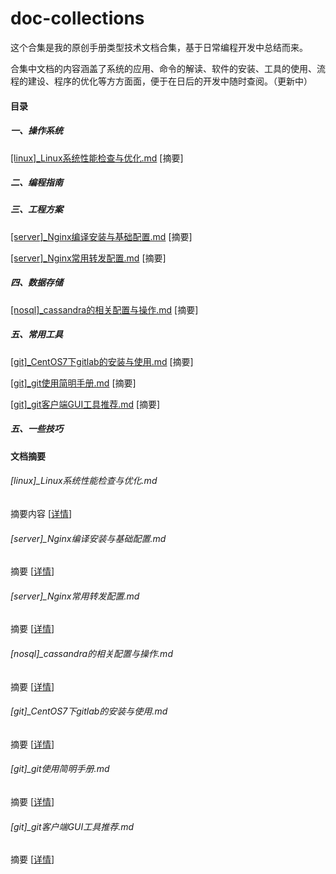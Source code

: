# doc-collections

这个合集是我的原创手册类型技术文档合集，基于日常编程开发中总结而来。

合集中文档的内容涵盖了系统的应用、命令的解读、软件的安装、工具的使用、流程的建设、程序的优化等方方面面，便于在日后的开发中随时查阅。（更新中）

#### 目录

##### 一、操作系统

[[linux]_Linux系统性能检查与优化.md](https://github.com/dictxwang/doc-collections/blob/main/%5Blinux%5D_Linux%E7%B3%BB%E7%BB%9F%E6%80%A7%E8%83%BD%E6%A3%80%E6%9F%A5%E4%B8%8E%E4%BC%98%E5%8C%96.md)	[摘要]

##### 二、编程指南

##### 三、工程方案

[[server]_Nginx编译安装与基础配置.md](https://github.com/dictxwang/doc-collections/blob/main/%5Bserver%5D_Nginx%E7%BC%96%E8%AF%91%E5%AE%89%E8%A3%85%E4%B8%8E%E5%9F%BA%E7%A1%80%E9%85%8D%E7%BD%AE.md)	[摘要]

[[server]_Nginx常用转发配置.md](https://github.com/dictxwang/doc-collections/blob/main/%5Bserver%5D_Nginx%E5%B8%B8%E7%94%A8%E8%BD%AC%E5%8F%91%E9%85%8D%E7%BD%AE.md)	[摘要]

##### 四、数据存储

[[nosql]_cassandra的相关配置与操作.md](https://github.com/dictxwang/doc-collections/blob/main/%5Bnosql%5D_cassandra%E7%9A%84%E7%9B%B8%E5%85%B3%E9%85%8D%E7%BD%AE%E4%B8%8E%E6%93%8D%E4%BD%9C.md)	[摘要]

##### 五、常用工具

[[git]_CentOS7下gitlab的安装与使用.md](https://github.com/dictxwang/doc-collections/blob/main/%5Bgit%5D_CentOS7%E4%B8%8Bgitlab%E7%9A%84%E5%AE%89%E8%A3%85%E4%B8%8E%E4%BD%BF%E7%94%A8.md)	[摘要]

[[git]_git使用简明手册.md](https://github.com/dictxwang/doc-collections/blob/main/%5Bgit%5D_git%E4%BD%BF%E7%94%A8%E7%AE%80%E6%98%8E%E6%89%8B%E5%86%8C.md)	[摘要]

[[git]_git客户端GUI工具推荐.md](https://github.com/dictxwang/doc-collections/blob/main/%5Bgit%5D_git%E5%AE%A2%E6%88%B7%E7%AB%AFGUI%E5%B7%A5%E5%85%B7%E6%8E%A8%E8%8D%90.md)	[摘要]

##### 五、一些技巧

#### 文档摘要

###### [linux]_Linux系统性能检查与优化.md

摘要内容 [[详情](https://github.com/dictxwang/doc-collections/blob/main/%5Blinux%5D_Linux%E7%B3%BB%E7%BB%9F%E6%80%A7%E8%83%BD%E6%A3%80%E6%9F%A5%E4%B8%8E%E4%BC%98%E5%8C%96.md)]

###### [server]_Nginx编译安装与基础配置.md

摘要 [[详情](https://github.com/dictxwang/doc-collections/blob/main/%5Bserver%5D_Nginx%E7%BC%96%E8%AF%91%E5%AE%89%E8%A3%85%E4%B8%8E%E5%9F%BA%E7%A1%80%E9%85%8D%E7%BD%AE.md)]

###### [server]_Nginx常用转发配置.md

摘要 [[详情](https://github.com/dictxwang/doc-collections/blob/main/%5Bserver%5D_Nginx%E5%B8%B8%E7%94%A8%E8%BD%AC%E5%8F%91%E9%85%8D%E7%BD%AE.md)]

###### [nosql]_cassandra的相关配置与操作.md

摘要 [[详情](https://github.com/dictxwang/doc-collections/blob/main/%5Bnosql%5D_cassandra%E7%9A%84%E7%9B%B8%E5%85%B3%E9%85%8D%E7%BD%AE%E4%B8%8E%E6%93%8D%E4%BD%9C.md)]

###### [git]_CentOS7下gitlab的安装与使用.md

摘要 [[详情](https://github.com/dictxwang/doc-collections/blob/main/%5Bgit%5D_CentOS7%E4%B8%8Bgitlab%E7%9A%84%E5%AE%89%E8%A3%85%E4%B8%8E%E4%BD%BF%E7%94%A8.md)]

###### [git]_git使用简明手册.md

摘要 [[详情](https://github.com/dictxwang/doc-collections/blob/main/%5Bgit%5D_git%E4%BD%BF%E7%94%A8%E7%AE%80%E6%98%8E%E6%89%8B%E5%86%8C.md)]

###### [git]_git客户端GUI工具推荐.md

摘要 [[详情](https://github.com/dictxwang/doc-collections/blob/main/%5Bgit%5D_git%E5%AE%A2%E6%88%B7%E7%AB%AFGUI%E5%B7%A5%E5%85%B7%E6%8E%A8%E8%8D%90.md)]

